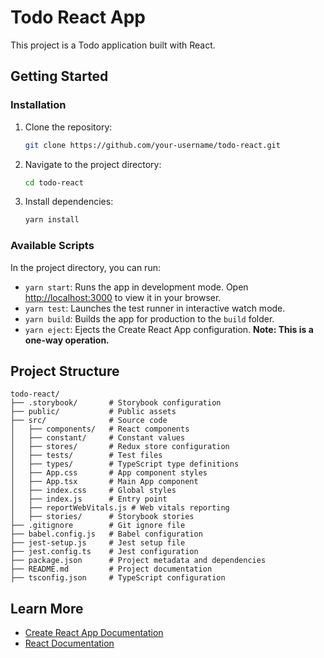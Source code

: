# Todo React App

This project is a Todo application built with React.

## Getting Started

### Installation

1. Clone the repository:
   ```sh
   git clone https://github.com/your-username/todo-react.git
   ```
2. Navigate to the project directory:
   ```sh
   cd todo-react
   ```
3. Install dependencies:
   ```sh
   yarn install
   ```

### Available Scripts

In the project directory, you can run:

- `yarn start`: Runs the app in development mode. Open [http://localhost:3000](http://localhost:3000) to view it in your browser.
- `yarn test`: Launches the test runner in interactive watch mode.
- `yarn build`: Builds the app for production to the `build` folder.
- `yarn eject`: Ejects the Create React App configuration. **Note: This is a one-way operation.**

## Project Structure

```
todo-react/
├── .storybook/       # Storybook configuration
├── public/           # Public assets
├── src/              # Source code
│   ├── components/   # React components
│   ├── constant/     # Constant values
│   ├── stores/       # Redux store configuration
│   ├── tests/        # Test files
│   ├── types/        # TypeScript type definitions
│   ├── App.css       # App component styles
│   ├── App.tsx       # Main App component
│   ├── index.css     # Global styles
│   ├── index.js      # Entry point
│   ├── reportWebVitals.js # Web vitals reporting
│   ├── stories/      # Storybook stories
├── .gitignore        # Git ignore file
├── babel.config.js   # Babel configuration
├── jest-setup.js     # Jest setup file
├── jest.config.ts    # Jest configuration
├── package.json      # Project metadata and dependencies
├── README.md         # Project documentation
├── tsconfig.json     # TypeScript configuration
```

## Learn More

- [Create React App Documentation](https://facebook.github.io/create-react-app/docs/getting-started)
- [React Documentation](https://reactjs.org/)

